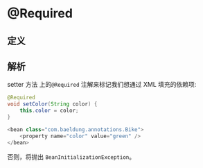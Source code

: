 # @Required

## 定义

## 解析

setter 方法 上的`@Required`  注解来标记我们想通过 XML 填充的依赖项:

```java
@Required
void setColor(String color) {
    this.color = color;
}
```

```java
<bean class="com.baeldung.annotations.Bike">
    <property name="color" value="green" />
</bean>
```

否则，将抛出 `BeanInitializationException`。

